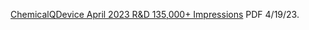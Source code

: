 [ChemicalQDevice April 2023 R&D 135,000+ Impressions](https://www.chemicalqdevice.com/chemicalqdevice-april-2023-rd-135000-impressions) PDF 4/19/23.
